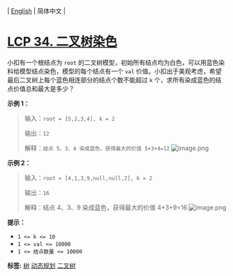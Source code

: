 | [English](README_EN.md) | 简体中文 |

# [LCP 34. 二叉树染色](https://leetcode.cn/problems/er-cha-shu-ran-se-UGC)
小扣有一个根结点为 `root` 的二叉树模型，初始所有结点均为白色，可以用蓝色染料给模型结点染色，模型的每个结点有一个 `val` 价值。小扣出于美观考虑，希望最后二叉树上每个蓝色相连部分的结点个数不能超过 `k` 个，求所有染成蓝色的结点价值总和最大是多少？


**示例 1：**
> 输入：`root = [5,2,3,4], k = 2`
>
> 输出：`12`
>
> 解释：`结点 5、3、4 染成蓝色，获得最大的价值 5+3+4=12`
![image.png](https://pic.leetcode-cn.com/1616126267-BqaCRj-image.png)


**示例 2：**
> 输入：`root = [4,1,3,9,null,null,2], k = 2`
>
> 输出：`16`
>
> 解释：结点 4、3、9 染成蓝色，获得最大的价值 4+3+9=16
![image.png](https://pic.leetcode-cn.com/1616126301-gJbhba-image.png)



**提示：**
+ `1 <= k <= 10`
+ `1 <= val <= 10000`
+ `1 <= 结点数量 <= 10000`
    
**标签:**  [树](https://leetcode.cn/tag/tree) [动态规划](https://leetcode.cn/tag/dynamic-programming) [二叉树](https://leetcode.cn/tag/binary-tree) 